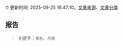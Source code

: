 :alarm_clock: 更新时间: 2025-09-25 16:47:10。[文章来源](/README.md)、[文章分类](/TAGS.md)

## 报告


> 关键字：`报告`、`月报`



